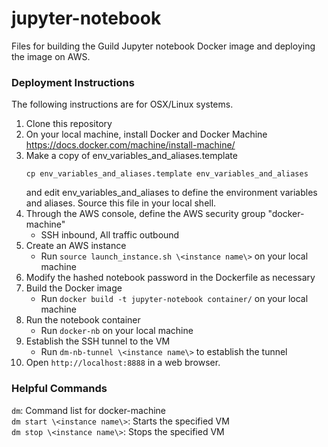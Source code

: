 # jupyter-notebook
Files for building the Guild Jupyter notebook Docker image and deploying the image on AWS. 

### Deployment Instructions
The following instructions are for OSX/Linux systems.  

1. Clone this repository  
2. On your local machine, install Docker and Docker Machine https://docs.docker.com/machine/install-machine/  
3. Make a copy of env_variables_and_aliases.template  
   ```
   cp env_variables_and_aliases.template env_variables_and_aliases
   ```
   and edit env_variables_and_aliases to define the environment variables and aliases. Source this file in your local shell.  
4. Through the AWS console, define the AWS security group "docker-machine"  
   * SSH inbound, All traffic outbound
5. Create an AWS instance
   * Run ```source launch_instance.sh \<instance name\>``` on your local machine
6. Modify the hashed notebook password in the Dockerfile as necessary
7. Build the Docker image
   * Run ```docker build -t jupyter-notebook container/``` on your local machine
8. Run the notebook container  
   * Run ```docker-nb``` on your local machine
9. Establish the SSH tunnel to the VM  
   * Run ```dm-nb-tunnel \<instance name\>``` to establish the tunnel
10. Open ```http://localhost:8888``` in a web browser.

### Helpful Commands  
```dm```:                         Command list for docker-machine  
```dm start \<instance name\>```: Starts the specified VM  
```dm stop \<instance name\>```:  Stops the specified VM  
